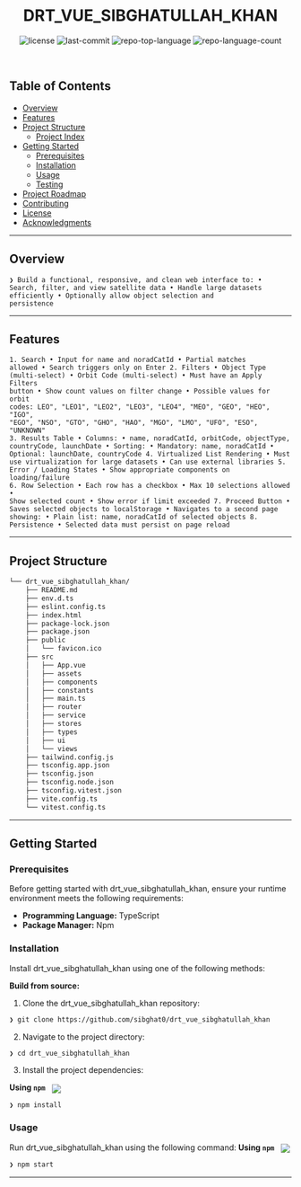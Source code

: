 <p align="center"><h1 align="center">DRT_VUE_SIBGHATULLAH_KHAN</h1></p>
<p align="center">
	<img src="https://img.shields.io/github/license/sibghat0/drt_vue_sibghatullah_khan?style=default&logo=opensourceinitiative&logoColor=white&color=0080ff" alt="license">
	<img src="https://img.shields.io/github/last-commit/sibghat0/drt_vue_sibghatullah_khan?style=default&logo=git&logoColor=white&color=0080ff" alt="last-commit">
	<img src="https://img.shields.io/github/languages/top/sibghat0/drt_vue_sibghatullah_khan?style=default&color=0080ff" alt="repo-top-language">
	<img src="https://img.shields.io/github/languages/count/sibghat0/drt_vue_sibghatullah_khan?style=default&color=0080ff" alt="repo-language-count">
</p>
<p align="center"><!-- default option, no dependency badges. -->
</p>
<p align="center">
	<!-- default option, no dependency badges. -->
</p>
<br>

##  Table of Contents

- [ Overview](#-overview)
- [ Features](#-features)
- [ Project Structure](#-project-structure)
  - [ Project Index](#-project-index)
- [ Getting Started](#-getting-started)
  - [ Prerequisites](#-prerequisites)
  - [ Installation](#-installation)
  - [ Usage](#-usage)
  - [ Testing](#-testing)
- [ Project Roadmap](#-project-roadmap)
- [ Contributing](#-contributing)
- [ License](#-license)
- [ Acknowledgments](#-acknowledgments)

---

##  Overview

<code>❯ Build a functional, responsive, and clean web interface to:
• Search, filter, and view satellite data
• Handle large datasets efficiently
• Optionally allow object selection and persistence</code>

---

##  Features

<code>1. Search
  • Input for name and noradCatId
  • Partial matches allowed
  • Search triggers only on Enter
2. Filters
  • Object Type (multi-select)
  • Orbit Code (multi-select)
  • Must have an Apply Filters button
  • Show count values on filter change
  • Possible values for orbit codes:
  LEO", "LEO1", "LEO2", "LEO3", "LEO4", "MEO", "GEO", "HEO", "IGO", "EGO", "NSO", "GTO", "GHO", "HAO",
  "MGO", "LMO", "UFO", "ESO", "UNKNOWN"
3. Results Table
  • Columns:
  • name, noradCatId, orbitCode, objectType, countryCode, launchDate
  • Sorting:
  • Mandatory: name, noradCatId
  • Optional: launchDate, countryCode
4. Virtualized List Rendering
  • Must use virtualization for large datasets
  • Can use external libraries
5. Error / Loading States
  • Show appropriate components on loading/failure
6. Row Selection
  • Each row has a checkbox
  • Max 10 selections allowed
  • Show selected count
  • Show error if limit exceeded
7. Proceed Button
  • Saves selected objects to localStorage
  • Navigates to a second page showing:
  • Plain list: name, noradCatId of selected objects
8. Persistence
  • Selected data must persist on page reload
</code>

---

##  Project Structure

```sh
└── drt_vue_sibghatullah_khan/
    ├── README.md
    ├── env.d.ts
    ├── eslint.config.ts
    ├── index.html
    ├── package-lock.json
    ├── package.json
    ├── public
    │   └── favicon.ico
    ├── src
    │   ├── App.vue
    │   ├── assets
    │   ├── components
    │   ├── constants
    │   ├── main.ts
    │   ├── router
    │   ├── service
    │   ├── stores
    │   ├── types
    │   ├── ui
    │   └── views
    ├── tailwind.config.js
    ├── tsconfig.app.json
    ├── tsconfig.json
    ├── tsconfig.node.json
    ├── tsconfig.vitest.json
    ├── vite.config.ts
    └── vitest.config.ts
```

---
##  Getting Started

###  Prerequisites

Before getting started with drt_vue_sibghatullah_khan, ensure your runtime environment meets the following requirements:

- **Programming Language:** TypeScript
- **Package Manager:** Npm


###  Installation

Install drt_vue_sibghatullah_khan using one of the following methods:

**Build from source:**

1. Clone the drt_vue_sibghatullah_khan repository:
```sh
❯ git clone https://github.com/sibghat0/drt_vue_sibghatullah_khan
```

2. Navigate to the project directory:
```sh
❯ cd drt_vue_sibghatullah_khan
```

3. Install the project dependencies:


**Using `npm`** &nbsp; [<img align="center" src="https://img.shields.io/badge/npm-CB3837.svg?style={badge_style}&logo=npm&logoColor=white" />](https://www.npmjs.com/)

```sh
❯ npm install
```




###  Usage
Run drt_vue_sibghatullah_khan using the following command:
**Using `npm`** &nbsp; [<img align="center" src="https://img.shields.io/badge/npm-CB3837.svg?style={badge_style}&logo=npm&logoColor=white" />](https://www.npmjs.com/)

```sh
❯ npm start
```


---
